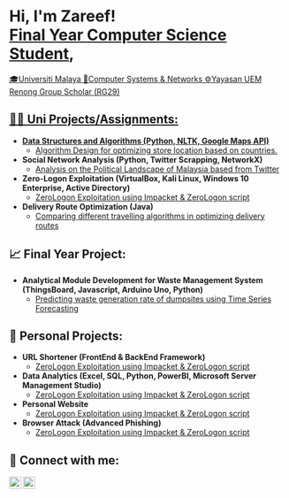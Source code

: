 <h1>Hi, I'm Zareef! <br/><a href="https://github.com/zareefrj">Final Year Computer Science Student</a>, <a href="linkedin.com/in/raja-zareef-firdaus"></h1>
🎓Universiti Malaya
🔐Computer Systems & Networks
⚙️Yayasan UEM Renong Group Scholar (RG29)

<h2>👨‍💻 Uni Projects/Assignments:</h2>

- <b>Data Structures and Algorithms (Python, NLTK, Google Maps API)</b>
  - [Algorithm Design for optimizing store location based on countries.](https://github.com/zareefrj/MoonBucks)
- <b>Social Network Analysis (Python, Twitter Scrapping, NetworkX)</b>
  - [Analysis on the Political Landscape of Malaysia based from Twitter](https://github.com/zareefrj/Social-Network-Analysis)
- <b>Zero-Logon Exploitation (VirtualBox, Kali Linux, Windows 10 Enterprise, Active Directory)</b>
  - [ZeroLogon Exploitation using Impacket & ZeroLogon script](https://github.com/zareefrj/ZeroLogon)
- <b>Delivery Route Optimization (Java)</b>
  - [Comparing different travelling algorithms in optimizing delivery routes](https://github.com/zareefrj/Project2_Simps)

<h2>📈 Final Year Project:</h2>

- <b>Analytical Module Development for Waste Management System (ThingsBoard, Javascript, Arduino Uno, Python)</b>
  - [Predicting waste generation rate of dumpsites using Time Series Forecasting](https://github.com/zareefrj/Time-Series-Forecasting)

<h2>🌱 Personal Projects:</h2>

- <b>URL Shortener (FrontEnd & BackEnd Framework)</b>
  - [ZeroLogon Exploitation using Impacket & ZeroLogon script](https://github.com/zareefrj/ZeroLogon)
- <b>Data Analytics (Excel, SQL, Python, PowerBI, Microsoft Server Management Studio)</b>
  - [ZeroLogon Exploitation using Impacket & ZeroLogon script](https://github.com/zareefrj/ZeroLogon)
- <b>Personal Website</b>
  - [ZeroLogon Exploitation using Impacket & ZeroLogon script](https://github.com/zareefrj/ZeroLogon)
- <b>Browser Attack (Advanced Phishing)</b>
  - [ZeroLogon Exploitation using Impacket & ZeroLogon script](https://github.com/zareefrj/ZeroLogon)
  
<h2> 🤳 Connect with me:</h2>

[<img align="left" alt="JoshMadakor | LinkedIn" width="22px" src="https://cdn.jsdelivr.net/npm/simple-icons@v3/icons/linkedin.svg" />][linkedin]
[<img align="left" alt="JoshMadakor | LinkedIn" width="22px" src="https://cdn.jsdelivr.net/npm/simple-icons@v3/icons/gmail.svg" />][gmail]

[linkedin]: linkedin.com/in/raja-zareef-firdaus
[gmail]: zareefrj@gmail.com

